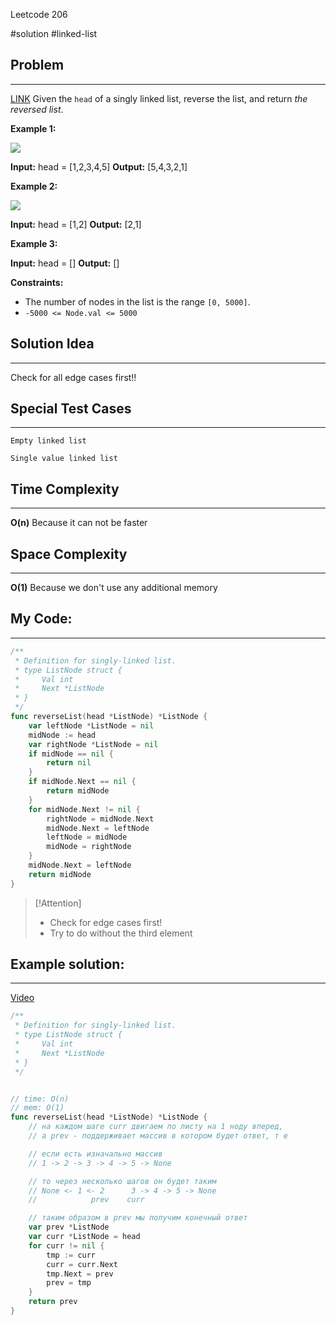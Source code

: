 Leetcode 206

#solution 
#linked-list 
## Problem
___
[LINK](https://leetcode.com/problems/reverse-linked-list/description/)
Given the `head` of a singly linked list, reverse the list, and return _the reversed list_.

**Example 1:**

![](https://assets.leetcode.com/uploads/2021/02/19/rev1ex1.jpg)

**Input:** head = [1,2,3,4,5]
**Output:** [5,4,3,2,1]

**Example 2:**

![](https://assets.leetcode.com/uploads/2021/02/19/rev1ex2.jpg)

**Input:** head = [1,2]
**Output:** [2,1]

**Example 3:**

**Input:** head = []
**Output:** []

**Constraints:**

- The number of nodes in the list is the range `[0, 5000]`.
- `-5000 <= Node.val <= 5000`

## Solution Idea
___
Check for all edge cases first!!

## Special Test Cases
___
```
Empty linked list

Single value linked list

```

## Time Complexity
___
**O(n)** 
Because it can not be faster

## Space Complexity
___
**O(1)**
Because we don't use any additional memory
## My Code:
___
```go
/**
 * Definition for singly-linked list.
 * type ListNode struct {
 *     Val int
 *     Next *ListNode
 * }
 */
func reverseList(head *ListNode) *ListNode {
    var leftNode *ListNode = nil
    midNode := head
    var rightNode *ListNode = nil
    if midNode == nil {
        return nil
    }
    if midNode.Next == nil {
        return midNode
    }
    for midNode.Next != nil {
        rightNode = midNode.Next
        midNode.Next = leftNode
        leftNode = midNode
        midNode = rightNode 
    }
    midNode.Next = leftNode
    return midNode
}


```

> [!Attention]
> -  Check for edge cases first!
> - Try to do without the third element


## Example solution:
___
[Video](https://kinescope.io/ikJozq5g6YAEmbRQXrRuNn)

```go
/**
 * Definition for singly-linked list.
 * type ListNode struct {
 *     Val int
 *     Next *ListNode
 * }
 */


// time: O(n)
// mem: O(1)
func reverseList(head *ListNode) *ListNode {
	// на каждом шаге curr двигаем по листу на 1 ноду вперед,
	// а prev - поддерживает массив в котором будет ответ, т е

	// если есть изначально массив
	// 1 -> 2 -> 3 -> 4 -> 5 -> None

	// то через несколько шагов он будет таким
	// None <- 1 <- 2      3 -> 4 -> 5 -> None
	//            prev    curr

	// таким образом в prev мы получим конечный ответ
	var prev *ListNode
	var curr *ListNode = head
	for curr != nil {
		tmp := curr
		curr = curr.Next
		tmp.Next = prev
		prev = tmp
	}
	return prev
}

```